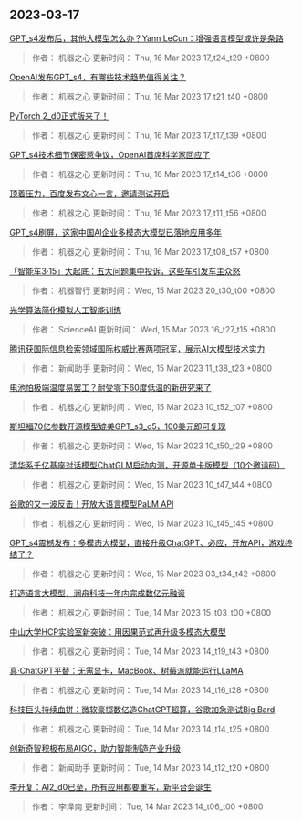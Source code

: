 
## 2023-03-17

 [GPT_s4发布后，其他大模型怎么办？Yann LeCun：增强语言模型或许是条路](https://www.jiqizhixin.com/articles/2023-03-16-8)

> 作者： 机器之心  更新时间： Thu, 16 Mar 2023 17_t24_t29 +0800

 [OpenAI发布GPT_s4，有哪些技术趋势值得关注？](https://www.jiqizhixin.com/articles/2023-03-16-7)

> 作者： 机器之心  更新时间： Thu, 16 Mar 2023 17_t21_t40 +0800

 [PyTorch 2_d0正式版来了！](https://www.jiqizhixin.com/articles/2023-03-16-6)

> 作者： 机器之心  更新时间： Thu, 16 Mar 2023 17_t17_t39 +0800

 [GPT_s4技术细节保密惹争议，OpenAI首席科学家回应了](https://www.jiqizhixin.com/articles/2023-03-16-5)

> 作者： 机器之心  更新时间： Thu, 16 Mar 2023 17_t14_t36 +0800

 [顶着压力，百度发布文心一言，邀请测试开启](https://www.jiqizhixin.com/articles/2023-03-16-4)

> 作者： 机器之心  更新时间： Thu, 16 Mar 2023 17_t11_t56 +0800

 [GPT_s4刷屏，这家中国AI企业多模态大模型已落地应用多年](https://www.jiqizhixin.com/articles/2023-03-16-3)

> 作者： 机器之心  更新时间： Thu, 16 Mar 2023 17_t08_t57 +0800

 [「智能车3·15」大起底：五大问题集中投诉，这些车引发车主众怒](https://www.jiqizhixin.com/articles/2023-03-15-9)

> 作者： 机器智行  更新时间： Wed, 15 Mar 2023 20_t30_t00 +0800

 [光学算法简化模拟人工智能训练](https://www.jiqizhixin.com/articles/2023-03-15-7)

> 作者： ScienceAI  更新时间： Wed, 15 Mar 2023 16_t27_t15 +0800

 [腾讯获国际信息检索领域国际权威比赛两项冠军，展示AI大模型技术实力](https://www.jiqizhixin.com/articles/2023-03-15-6)

> 作者： 新闻助手  更新时间： Wed, 15 Mar 2023 11_t38_t23 +0800

 [电池怕极端温度易罢工？耐受零下60度低温的新研究来了](https://www.jiqizhixin.com/articles/2023-03-15-5)

> 作者： 机器之心  更新时间： Wed, 15 Mar 2023 10_t52_t07 +0800

 [斯坦福70亿参数开源模型媲美GPT_s3_d5，100美元即可复现](https://www.jiqizhixin.com/articles/2023-03-15-4)

> 作者： 机器之心  更新时间： Wed, 15 Mar 2023 10_t50_t29 +0800

 [清华系千亿基座对话模型ChatGLM启动内测，开源单卡版模型（10个邀请码）](https://www.jiqizhixin.com/articles/2023-03-15-3)

> 作者： 机器之心  更新时间： Wed, 15 Mar 2023 10_t47_t44 +0800

 [谷歌的又一波反击！开放大语言模型PaLM API](https://www.jiqizhixin.com/articles/2023-03-15-2)

> 作者： 机器之心  更新时间： Wed, 15 Mar 2023 10_t45_t45 +0800

 [GPT_s4震撼发布：多模态大模型，直接升级ChatGPT、必应，开放API，游戏终结了？](https://www.jiqizhixin.com/articles/2023-03-15)

> 作者： 机器之心  更新时间： Wed, 15 Mar 2023 03_t34_t42 +0800

 [打造语言大模型，澜舟科技一年内完成数亿元融资](https://www.jiqizhixin.com/articles/2023-03-14-9)

> 作者： 机器之心  更新时间： Tue, 14 Mar 2023 15_t03_t00 +0800

 [中山大学HCP实验室新突破：用因果范式再升级多模态大模型](https://www.jiqizhixin.com/articles/2023-03-14-7)

> 作者： 机器之心  更新时间： Tue, 14 Mar 2023 14_t19_t43 +0800

 [真·ChatGPT平替：无需显卡，MacBook、树莓派就能运行LLaMA](https://www.jiqizhixin.com/articles/2023-03-14-6)

> 作者： 机器之心  更新时间： Tue, 14 Mar 2023 14_t16_t28 +0800

 [科技巨头持续血拼：微软豪掷数亿造ChatGPT超算，谷歌加急测试Big Bard](https://www.jiqizhixin.com/articles/2023-03-14-5)

> 作者： 机器之心  更新时间： Tue, 14 Mar 2023 14_t14_t25 +0800

 [创新奇智积极布局AIGC，助力智能制造产业升级](https://www.jiqizhixin.com/articles/2023-03-14-4)

> 作者： 新闻助手  更新时间： Tue, 14 Mar 2023 14_t12_t20 +0800

 [李开复：AI2_d0已至，所有应用都要重写，新平台会诞生](https://www.jiqizhixin.com/articles/2023-03-14-8)

> 作者： 李泽南  更新时间： Tue, 14 Mar 2023 14_t06_t00 +0800
